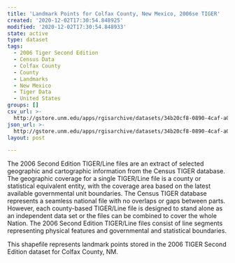 ```yaml
---
title: 'Landmark Points for Colfax County, New Mexico, 2006se TIGER'
created: '2020-12-02T17:30:54.848925'
modified: '2020-12-02T17:30:54.848933'
state: active
type: dataset
tags:
  - 2006 Tiger Second Edition
  - Census Data
  - Colfax County
  - County
  - Landmarks
  - New Mexico
  - Tiger Data
  - United States
groups: []
csv_url: >-
  http://gstore.unm.edu/apps/rgisarchive/datasets/34b20cf8-0890-4caf-a09c-15e040f48fcc/tgr2006se_colf_lpt.derived.csv
json_url: >-
  http://gstore.unm.edu/apps/rgisarchive/datasets/34b20cf8-0890-4caf-a09c-15e040f48fcc/tgr2006se_colf_lpt.derived.json
layout: post

---
```

The 2006 Second Edition TIGER/Line files are an extract of selected geographic and cartographic information from the Census TIGER database.  The geographic coverage for a single TIGER/Line file is a county or statistical equivalent entity, with the coverage area based on the latest available governmental unit boundaries. The Census TIGER database represents a seamless national file with no overlaps or gaps between parts.  However, each county-based TIGER/Line file is designed to stand alone as an independent data set or the files can be combined to cover the whole Nation.  The 2006 Second Edition  TIGER/Line files consist of line segments representing physical features and governmental and statistical boundaries.  

This shapefile represents landmark points stored in the 2006 TIGER Second Edition dataset for Colfax County, NM.

